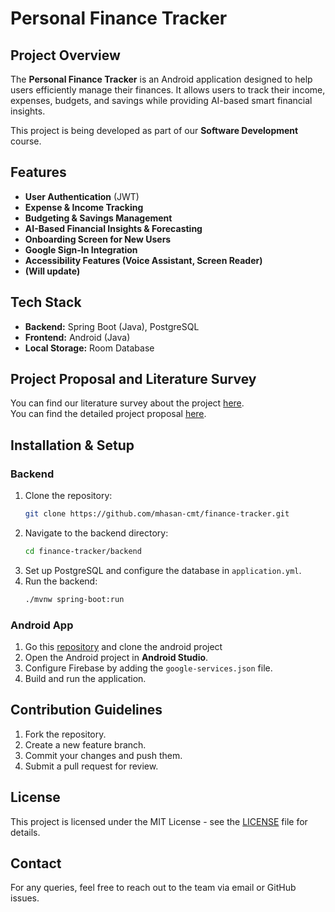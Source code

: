 # Personal Finance Tracker

## Project Overview
The **Personal Finance Tracker** is an Android application designed to help users efficiently manage their finances. It allows users to track their income, expenses, budgets, and savings while providing AI-based smart financial insights.

This project is being developed as part of our **Software Development** course.

## Features
- **User Authentication** (JWT)
- **Expense & Income Tracking**
- **Budgeting & Savings Management**
- **AI-Based Financial Insights & Forecasting**
- **Onboarding Screen for New Users**
- **Google Sign-In Integration**
- **Accessibility Features (Voice Assistant, Screen Reader)**
- **(Will update)**

## Tech Stack
- **Backend:** Spring Boot (Java), PostgreSQL
- **Frontend:** Android (Java)
- **Local Storage:** Room Database

## Project Proposal and Literature Survey
You can find our literature survey about the project [here](https://drive.google.com/file/d/1XR4gw4n2Ps2t83rJIoZgNWK5rT9JN_Bm/view?usp=sharing).<br>
You can find the detailed project proposal [here](https://drive.google.com/file/d/1y0h2Wgg-xgp4-WI7U7ZmWDAlf307NRYc/view?usp=sharing).


## Installation & Setup
### Backend
1. Clone the repository:
   ```bash
   git clone https://github.com/mhasan-cmt/finance-tracker.git
   ```
2. Navigate to the backend directory:
   ```bash
   cd finance-tracker/backend
   ```
3. Set up PostgreSQL and configure the database in `application.yml`.
4. Run the backend:
   ```bash
   ./mvnw spring-boot:run
   ```

### Android App
1. Go this [repository](https://github.com/mhasan-cmt/fitrack-mobile-app) and clone the android project
2. Open the Android project in **Android Studio**.
3. Configure Firebase by adding the `google-services.json` file.
4. Build and run the application.

## Contribution Guidelines
1. Fork the repository.
2. Create a new feature branch.
3. Commit your changes and push them.
4. Submit a pull request for review.

## License
This project is licensed under the MIT License - see the [LICENSE](LICENSE) file for details.

## Contact
For any queries, feel free to reach out to the team via email or GitHub issues.

